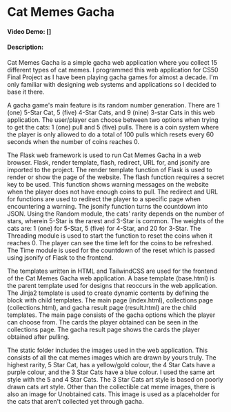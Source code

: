 # Cat Memes Gacha
#### Video Demo: []
#### Description:
Cat Memes Gacha is a simple gacha web application where you collect 15 different types of cat memes. I programmed this web application for CS50 Final Project as I have been playing gacha games for almost a decade. I'm only familiar with designing web systems and applications so I decided to base it there. 

A gacha game's main feature is its random number generation. There are 1 (one) 5-Star Cat, 5 (five) 4-Star Cats, and 9 (nine) 3-star Cats in this web application. The user/player can choose between two options when trying to get the cats: 1 (one) pull and 5 (five) pulls. There is a coin system where the player is only allowed to do a total of 100 pulls which resets every 60 seconds when the number of coins reaches 0.

The Flask web framework is used to run Cat Memes Gacha in a web browser. Flask, render template, flash, redirect, URL for, and jsonify are imported to the project. The render template function of Flask is used to render or show the page of the website. The flash function requires a secret key to be used. This function shows warning messages on the website when the player does not have enough coins to pull. The redirect and URL for functions are used to redirect the player to a specific page when encountering a warning. The jsonify function turns the countdown into JSON. Using the Random module, the cats' rarity depends on the number of stars, wherein 5-Star is the rarest and 3-Star is common. The weights of the cats are: 1 (one) for 5-Star, 5 (five) for 4-Star, and 20 for 3-Star. The Threading module is used to start the function to reset the coins when it reaches 0. The player can see the time left for the coins to be refreshed. The Time module is used for the countdown of the reset which is passed using jsonify of Flask to the frontend.

The templates written in HTML and TailwindCSS are used for the frontend of the Cat Memes Gacha web application. A base template (base.html) is the parent template used for designs that reoccurs in the web application. The Jinja2 template is used to create dynamic contents by defining the block with child templates. The main page (index.html), collections page (collections.html), and gacha result page (result.html) are the child templates. The main page consists of the gacha options which the player can choose from. The cards the player obtained can be seen in the collections page. The gacha result page shows the cards the player obtained after pulling.

The static folder includes the images used in the web application. This consists of all the cat memes images which are drawn by yours truly. The highest rarity, 5 Star Cat, has a yellow/gold colour, the 4 Star Cats have a purple colour, and the 3 Star Cats have a blue colour. I used the same art style with the 5 and 4 Star Cats. The 3 Star Cats art style is based on poorly drawn cats art style. Other than the collectible cat meme images, there is also an image for Unobtained cats. This image is used as a placeholder for the cats that aren't collected yet through gacha.
